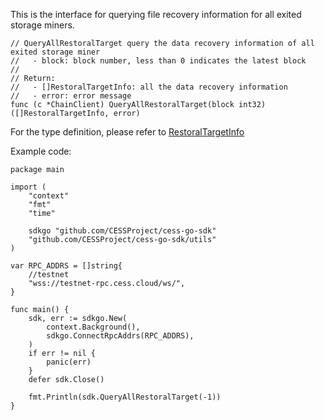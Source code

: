 This is the interface for querying file recovery information for all exited storage miners.

```golang
// QueryAllRestoralTarget query the data recovery information of all exited storage miner
//   - block: block number, less than 0 indicates the latest block
//
// Return:
//   - []RestoralTargetInfo: all the data recovery information
//   - error: error message
func (c *ChainClient) QueryAllRestoralTarget(block int32) ([]RestoralTargetInfo, error)
```
For the type definition, please refer to [RestoralTargetInfo](../chain_type.md#RestoralTargetInfo)

Example code:
```golang
package main

import (
    "context"
    "fmt"
    "time"

    sdkgo "github.com/CESSProject/cess-go-sdk"
    "github.com/CESSProject/cess-go-sdk/utils"
)

var RPC_ADDRS = []string{
    //testnet
    "wss://testnet-rpc.cess.cloud/ws/",
}

func main() {
    sdk, err := sdkgo.New(
        context.Background(),
        sdkgo.ConnectRpcAddrs(RPC_ADDRS),
    )
    if err != nil {
        panic(err)
    }
    defer sdk.Close()

    fmt.Println(sdk.QueryAllRestoralTarget(-1))
}
```